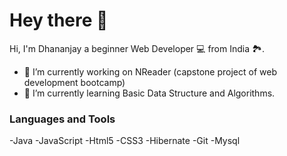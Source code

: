 # Hey there 👋
Hi, I'm Dhananjay a beginner Web Developer 💻 from India 🏞.
<!--
**dhanujadhav1/dhanujadhav1** is a ✨ _special_ ✨ repository because its `README.md` (this file) appears on your GitHub profile.

Here are some ideas to get you started:
-->

- 🔭 I’m currently working on NReader (capstone project of web development bootcamp)
- 🌱 I’m currently learning Basic Data Structure and Algorithms.

### Languages and Tools
-Java
-JavaScript
-Html5
-CSS3
-Hibernate 
-Git
-Mysql
